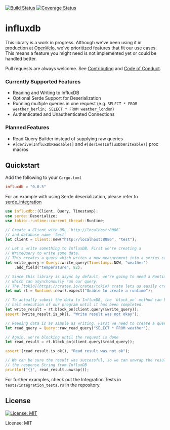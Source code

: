 [![Build Status](https://travis-ci.org/Empty2k12/influxdb-rust.svg?branch=master)](https://travis-ci.org/Empty2k12/influxdb-rust)
[![Coverage Status](https://coveralls.io/repos/github/Empty2k12/influxdb-rust/badge.svg?branch=branch)](https://coveralls.io/github/Empty2k12/influxdb-rust?branch=master)

# influxdb

This library is a work in progress. Although we've been using it in production at [OpenVelo](https://openvelo.org/),
we've prioritized features that fit our use cases. This means a feature you might need is not implemented
yet or could be handled better.

Pull requests are always welcome. See [Contributing](https://github.com/Empty2k12/influxdb-rust/blob/master/CONTRIBUTING.md) and [Code of Conduct](https://github.com/Empty2k12/influxdb-rust/blob/master/CODE_OF_CONDUCT.md).

### Currently Supported Features

-   Reading and Writing to InfluxDB
-   Optional Serde Support for Deserialization
-   Running multiple queries in one request (e.g. `SELECT * FROM weather_berlin; SELECT * FROM weather_london`)
-   Authenticated and Unauthenticated Connections

### Planned Features

-   Read Query Builder instead of supplying raw queries
-   `#[derive(InfluxDbReadable)]` and `#[derive(InfluxDbWriteable)]` proc macros

## Quickstart

Add the following to your `Cargo.toml`

```toml
influxdb = "0.0.5"
```

For an example with using Serde deserialization, please refer to [serde_integration](crate::integrations::serde_integration)

```rust
use influxdb::{Client, Query, Timestamp};
use serde::Deserialize;
use tokio::runtime::current_thread::Runtime;

// Create a Client with URL `http://localhost:8086`
// and database name `test`
let client = Client::new("http://localhost:8086", "test");

// Let's write something to InfluxDB. First we're creating a
// WriteQuery to write some data.
// This creates a query which writes a new measurement into a series called `weather`
let write_query = Query::write_query(Timestamp::NOW, "weather")
    .add_field("temperature", 82);

// Since this library is async by default, we're going to need a Runtime,
// which can asynchonously run our query.
// The [tokio](https://crates.io/crates/tokio) crate lets us easily create a new Runtime.
let mut rt = Runtime::new().expect("Unable to create a runtime");

// To actually submit the data to InfluxDB, the `block_on` method can be used to
// halt execution of our program until it has been completed.
let write_result = rt.block_on(client.query(&write_query));
assert!(write_result.is_ok(), "Write result was not okay");

// Reading data is as simple as writing. First we need to create a query
let read_query = Query::raw_read_query("SELECT * FROM weather");

// Again, we're blocking until the request is done
let read_result = rt.block_on(client.query(&read_query));

assert!(read_result.is_ok(), "Read result was not ok");

// We can be sure the result was successful, so we can unwrap the result to get
// the response String from InfluxDB
println!("{}", read_result.unwrap());
```

For further examples, check out the Integration Tests in `tests/integration_tests.rs`
in the repository.

## License

[![License: MIT](https://img.shields.io/badge/License-MIT-yellow.svg)](https://opensource.org/licenses/MIT)


License: MIT
